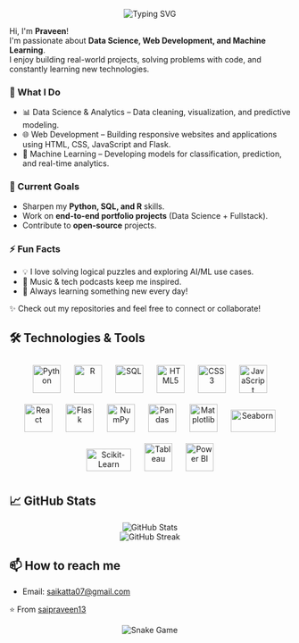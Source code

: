 <div align="center">

  ![Typing SVG](https://readme-typing-svg.herokuapp.com?font=JetBrains+Mono&size=24&duration=3000&pause=1000&color=8A2BE2&center=true&vCenter=true&width=600&lines=Welcome+to+my+GitHub+Profile!;I'm+a+Data+Science+and+ML+Enthusiast;Skilled+in+Python%2C+R%2C+and+SQL;Exploring+Machine+Learning+%26+AI;Web+Development+with+React+%26+Flask;Data+Visualization+with+Tableau+%26+PowerBI)

</div>



Hi, I'm **Praveen**!  
I'm passionate about **Data Science, Web Development, and Machine Learning**.  
I enjoy building real-world projects, solving problems with code, and constantly learning new technologies.  

### 🚀 What I Do
- 📊 Data Science & Analytics – Data cleaning, visualization, and predictive modeling.  
- 🌐 Web Development – Building responsive websites and applications using HTML, CSS, JavaScript and Flask.  
- 🤖 Machine Learning – Developing models for classification, prediction, and real-time analytics.  

### 🎯 Current Goals
- Sharpen my **Python, SQL, and R** skills.  
- Work on **end-to-end portfolio projects** (Data Science + Fullstack).  
- Contribute to **open-source** projects.  

### ⚡ Fun Facts
- 💡 I love solving logical puzzles and exploring AI/ML use cases.  
- 🎵 Music & tech podcasts keep me inspired.  
- 🌱 Always learning something new every day!  

✨ Check out my repositories and feel free to connect or collaborate!


  
## 🛠️ Technologies & Tools

<div align="center">
  <!-- Languages -->
  <img src="https://cdn.jsdelivr.net/gh/devicons/devicon/icons/python/python-original.svg" title="Python" alt="Python" width="50" height="50" style="margin:10px;" />
  <img src="https://cdn.jsdelivr.net/gh/devicons/devicon/icons/r/r-original.svg" title="R" alt="R" width="50" height="50" style="margin:10px;" />
  <img src="https://cdn.jsdelivr.net/gh/devicons/devicon/icons/sqlite/sqlite-original.svg" title="SQL" alt="SQL" width="50" height="50" style="margin:10px;" />
  
  <!-- Web Development -->
  <img src="https://cdn.jsdelivr.net/gh/devicons/devicon/icons/html5/html5-original.svg" title="HTML5" alt="HTML5" width="50" height="50" style="margin:10px;" />
  <img src="https://cdn.jsdelivr.net/gh/devicons/devicon/icons/css3/css3-original.svg" title="CSS3" alt="CSS3" width="50" height="50" style="margin:10px;" />
  <img src="https://cdn.jsdelivr.net/gh/devicons/devicon/icons/javascript/javascript-original.svg" title="JavaScript" alt="JavaScript" width="50" height="50" style="margin:10px;" />
  <img src="https://cdn.jsdelivr.net/gh/devicons/devicon/icons/react/react-original.svg" title="React" alt="React" width="50" height="50" style="margin:10px;" />
  <img src="https://cdn.jsdelivr.net/gh/devicons/devicon/icons/flask/flask-original.svg" title="Flask" alt="Flask" width="50" height="50" style="margin:10px;" />
  
  <!-- Data Science Libraries -->
  <img src="https://cdn.jsdelivr.net/gh/devicons/devicon/icons/numpy/numpy-original.svg" title="NumPy" alt="NumPy" width="50" height="50" style="margin:10px;" />
  <img src="https://cdn.jsdelivr.net/gh/devicons/devicon/icons/pandas/pandas-original.svg" title="Pandas" alt="Pandas" width="50" height="50" style="margin:10px;" />
  <img src="https://img.icons8.com/color/48/matplotlib.png" title="Matplotlib" alt="Matplotlib" width="50" height="50" style="margin:10px;"/>
  <img src="https://seaborn.pydata.org/_static/logo-wide-lightbg.svg" title="Seaborn" alt="Seaborn" width="80" height="40" style="margin:10px;"/>
  <img src="https://scikit-learn.org/stable/_static/scikit-learn-logo-small.png" title="Scikit-Learn" alt="Scikit-Learn" width="80" height="40" style="margin:10px;"/>
  
  <!-- Visualization Tools -->
  <img src="https://img.icons8.com/color/48/tableau-software.png" title="Tableau" alt="Tableau" width="50" height="50" style="margin:10px;"/>
  <img src="https://img.icons8.com/color/48/power-bi.png" title="Power BI" alt="Power BI" width="50" height="50" style="margin:10px;"/>
</div>


## 📈 GitHub Stats

<!-- Animated GitHub stats -->
<div align="center">
  <img src="https://github-readme-stats.vercel.app/api?username=saipraveen13&show_icons=true&theme=radical&count_private=true" alt="GitHub Stats" />
  <br/>
  <img src="https://github-readme-streak-stats.herokuapp.com/?user=saipraveen13&theme=radical" alt="GitHub Streak" />
</div>


## 📫 How to reach me
- Email: saikatta07@gmail.com

⭐️ From [saipraveen13](https://github.com/saipraveen13/)


<!-- Snake Game Animation -->
<div align="center">
  <img src="https://raw.githubusercontent.com/saipraveen13/saipraveen13/output/github-snake.svg" alt="Snake Game" />
</div>

